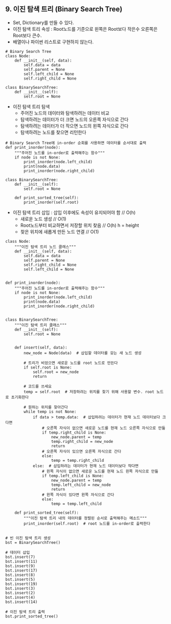 ## 9. 이진 탐색 트리 (Binary Search Tree)

  - Set, Dictionary를 만들 수 있다.
  - 이진 탐색 트리 속성 : Root노드를 기준으로 왼쪽은 Root보다 작은수 오른쪽은 Root보다 큰수.
  - 배열이나 파이썬 리스트로 구현하지 않는다.
  
```
# Binary Search Tree
class Node:
    def __init__(self, data):
        self.data = data
        self.parent = None
        self.left_child = None
        self.right_child = None
        
class BinarySearchTree:
    def __init__(self):
        self.root = None
```
  - 이진 탐색 트리 탐색
    - 주어진 노드의 데이터와 탐색하려는 데이터 비교
    - 탐색하려는 데이터가 더 크면 노드의 오른쪽 자식으로 간다
    - 탐색하려는 데이터가 더 작으면 노드의 왼쪽 자식으로 간다
    - 탐색하려는 노드를 찾으면 리턴한다
```
# Binary Search Tree에 in-order 순회를 사용하면 데이터를 순서대로 출력
def print_inorder(node):
    """주어진 노드를 in-order로 출력해주는 함수"""
    if node is not None:
        print_inorder(node.left_child)
        print(node.data)
        print_inorder(node.right_child)

class BinarySearchTree:
    def __init__(self):
        self.root = None
        
    def print_sorted_tree(self):
        print_inorder(self.root)
```
  - 이진 탐색 트리 삽입 : 삽입 이후에도 속성이 유지되어야 함   // O(h)
    - 새로운 노드 생성                           // O(1)
    - Root노드부터 비교하면서 저장할 위치 찾음    // O(h)   h = height
    - 찾은 위치에 새롭게 만든 노드 연결           // O(1)
```
class Node:
    """이진 탐색 트리 노드 클래스"""
    def __init__(self, data):
        self.data = data
        self.parent = None
        self.right_child = None
        self.left_child = None


def print_inorder(node):
    """주어진 노드를 in-order로 출력해주는 함수"""
    if node is not None:
        print_inorder(node.left_child)
        print(node.data)
        print_inorder(node.right_child)


class BinarySearchTree:
    """이진 탐색 트리 클래스"""
    def __init__(self):
        self.root = None


    def insert(self, data):
        new_node = Node(data)  # 삽입할 데이터를 갖는 새 노드 생성

        # 트리가 비었으면 새로운 노드를 root 노드로 만든다
        if self.root is None:
            self.root = new_node
            return

        # 코드를 쓰세요
        temp = self.root  # 저장하려는 위치를 찾기 위해 사용할 변수. root 노드로 초기화한다

        # 원하는 위치를 찾아간다
        while temp is not None:
            if data > temp.data:  # 삽입하려는 데이터가 현재 노드 데이터보다 크다면
                # 오른쪽 자식이 없으면 새로운 노드를 현재 노드 오른쪽 자식으로 만듦
                if temp.right_child is None:
                    new_node.parent = temp
                    temp.right_child = new_node
                    return
                # 오른쪽 자식이 있으면 오른쪽 자식으로 간다
                else:
                    temp = temp.right_child
            else:  # 삽입하려는 데이터가 현재 노드 데이터보다 작다면
                # 왼쪽 자식이 없으면 새로운 노드를 현재 노드 왼쪽 자식으로 만듦
                if temp.left_child is None:
                    new_node.parent = temp
                    temp.left_child = new_node
                    return
                # 왼쪽 자식이 있다면 왼쪽 자식으로 간다
                else:
                    temp = temp.left_child

    def print_sorted_tree(self):
        """이진 탐색 트리 내의 데이터를 정렬된 순서로 출력해주는 메소드"""
        print_inorder(self.root)  # root 노드를 in-order로 출력한다


# 빈 이진 탐색 트리 생성
bst = BinarySearchTree()

# 데이터 삽입
bst.insert(7)
bst.insert(11)
bst.insert(9)
bst.insert(17)
bst.insert(8)
bst.insert(5)
bst.insert(19)
bst.insert(3)
bst.insert(2)
bst.insert(4)
bst.insert(14)

# 이진 탐색 트리 출력
bst.print_sorted_tree()
```
